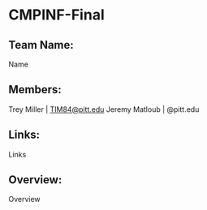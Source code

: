 # CMPINF-Final

## Team Name: 
Name
## Members:
Trey Miller | TIM84@pitt.edu
Jeremy Matloub | @pitt.edu

## Links:
Links
## Overview:
Overview
